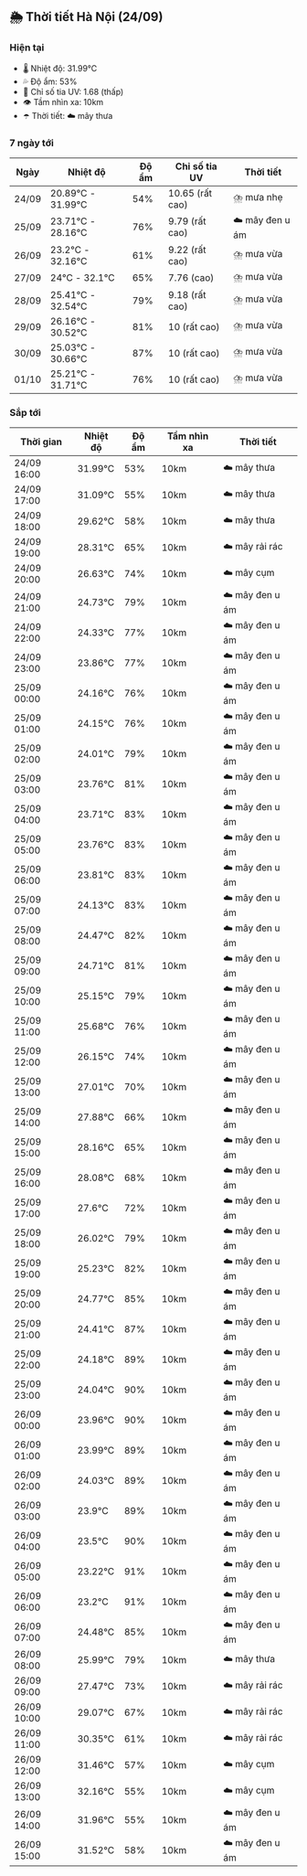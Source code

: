## 🌦️ Thời tiết Hà Nội (24/09)

### Hiện tại

- 🌡️ Nhiệt độ: 31.99℃
- 💦 Độ ẩm: 53%
- 🌟 Chỉ số tia UV: 1.68 (thấp)
- 👁️ Tầm nhìn xa: 10km
- ☂️ Thời tiết: ☁️ mây thưa

### 7 ngày tới

| Ngày | Nhiệt độ | Độ ẩm | Chỉ số tia UV | Thời tiết |
| --- | --- | --- | --- | --- |
| 24/09 | 20.89℃ - 31.99℃ | 54% | 10.65 (rất cao) | ⛈️ mưa nhẹ |
| 25/09 | 23.71℃ - 28.16℃ | 76% | 9.79 (rất cao) | ☁️ mây đen u ám |
| 26/09 | 23.2℃ - 32.16℃ | 61% | 9.22 (rất cao) | ⛈️ mưa vừa |
| 27/09 | 24℃ - 32.1℃ | 65% | 7.76 (cao) | ⛈️ mưa vừa |
| 28/09 | 25.41℃ - 32.54℃ | 79% | 9.18 (rất cao) | ⛈️ mưa vừa |
| 29/09 | 26.16℃ - 30.52℃ | 81% | 10 (rất cao) | ⛈️ mưa vừa |
| 30/09 | 25.03℃ - 30.66℃ | 87% | 10 (rất cao) | ⛈️ mưa vừa |
| 01/10 | 25.21℃ - 31.71℃ | 76% | 10 (rất cao) | ⛈️ mưa vừa |

### Sắp tới

| Thời gian | Nhiệt độ | Độ ẩm | Tầm nhìn xa | Thời tiết |
| --- | --- | --- | --- | --- |
| 24/09 16:00 | 31.99℃ | 53% | 10km | ☁️ mây thưa |
| 24/09 17:00 | 31.09℃ | 55% | 10km | ☁️ mây thưa |
| 24/09 18:00 | 29.62℃ | 58% | 10km | ☁️ mây thưa |
| 24/09 19:00 | 28.31℃ | 65% | 10km | ☁️ mây rải rác |
| 24/09 20:00 | 26.63℃ | 74% | 10km | ☁️ mây cụm |
| 24/09 21:00 | 24.73℃ | 79% | 10km | ☁️ mây đen u ám |
| 24/09 22:00 | 24.33℃ | 77% | 10km | ☁️ mây đen u ám |
| 24/09 23:00 | 23.86℃ | 77% | 10km | ☁️ mây đen u ám |
| 25/09 00:00 | 24.16℃ | 76% | 10km | ☁️ mây đen u ám |
| 25/09 01:00 | 24.15℃ | 76% | 10km | ☁️ mây đen u ám |
| 25/09 02:00 | 24.01℃ | 79% | 10km | ☁️ mây đen u ám |
| 25/09 03:00 | 23.76℃ | 81% | 10km | ☁️ mây đen u ám |
| 25/09 04:00 | 23.71℃ | 83% | 10km | ☁️ mây đen u ám |
| 25/09 05:00 | 23.76℃ | 83% | 10km | ☁️ mây đen u ám |
| 25/09 06:00 | 23.81℃ | 83% | 10km | ☁️ mây đen u ám |
| 25/09 07:00 | 24.13℃ | 83% | 10km | ☁️ mây đen u ám |
| 25/09 08:00 | 24.47℃ | 82% | 10km | ☁️ mây đen u ám |
| 25/09 09:00 | 24.71℃ | 81% | 10km | ☁️ mây đen u ám |
| 25/09 10:00 | 25.15℃ | 79% | 10km | ☁️ mây đen u ám |
| 25/09 11:00 | 25.68℃ | 76% | 10km | ☁️ mây đen u ám |
| 25/09 12:00 | 26.15℃ | 74% | 10km | ☁️ mây đen u ám |
| 25/09 13:00 | 27.01℃ | 70% | 10km | ☁️ mây đen u ám |
| 25/09 14:00 | 27.88℃ | 66% | 10km | ☁️ mây đen u ám |
| 25/09 15:00 | 28.16℃ | 65% | 10km | ☁️ mây đen u ám |
| 25/09 16:00 | 28.08℃ | 68% | 10km | ☁️ mây đen u ám |
| 25/09 17:00 | 27.6℃ | 72% | 10km | ☁️ mây đen u ám |
| 25/09 18:00 | 26.02℃ | 79% | 10km | ☁️ mây đen u ám |
| 25/09 19:00 | 25.23℃ | 82% | 10km | ☁️ mây đen u ám |
| 25/09 20:00 | 24.77℃ | 85% | 10km | ☁️ mây đen u ám |
| 25/09 21:00 | 24.41℃ | 87% | 10km | ☁️ mây đen u ám |
| 25/09 22:00 | 24.18℃ | 89% | 10km | ☁️ mây đen u ám |
| 25/09 23:00 | 24.04℃ | 90% | 10km | ☁️ mây đen u ám |
| 26/09 00:00 | 23.96℃ | 90% | 10km | ☁️ mây đen u ám |
| 26/09 01:00 | 23.99℃ | 89% | 10km | ☁️ mây đen u ám |
| 26/09 02:00 | 24.03℃ | 89% | 10km | ☁️ mây đen u ám |
| 26/09 03:00 | 23.9℃ | 89% | 10km | ☁️ mây đen u ám |
| 26/09 04:00 | 23.5℃ | 90% | 10km | ☁️ mây đen u ám |
| 26/09 05:00 | 23.22℃ | 91% | 10km | ☁️ mây đen u ám |
| 26/09 06:00 | 23.2℃ | 91% | 10km | ☁️ mây đen u ám |
| 26/09 07:00 | 24.48℃ | 85% | 10km | ☁️ mây đen u ám |
| 26/09 08:00 | 25.99℃ | 79% | 10km | ☁️ mây thưa |
| 26/09 09:00 | 27.47℃ | 73% | 10km | ☁️ mây rải rác |
| 26/09 10:00 | 29.07℃ | 67% | 10km | ☁️ mây rải rác |
| 26/09 11:00 | 30.35℃ | 61% | 10km | ☁️ mây rải rác |
| 26/09 12:00 | 31.46℃ | 57% | 10km | ☁️ mây cụm |
| 26/09 13:00 | 32.16℃ | 55% | 10km | ☁️ mây cụm |
| 26/09 14:00 | 31.96℃ | 55% | 10km | ☁️ mây đen u ám |
| 26/09 15:00 | 31.52℃ | 58% | 10km | ☁️ mây đen u ám |
